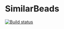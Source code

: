 # SimilarBeads

[![Build status](https://ci.appveyor.com/api/projects/status/a7ak43j349y8wv6a?svg=true)](https://ci.appveyor.com/project/EmilNik/similarbeads)
